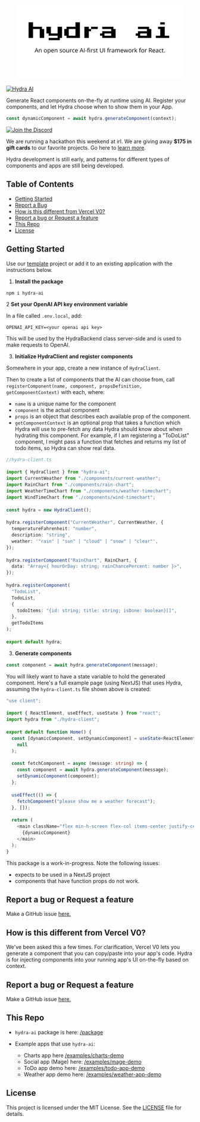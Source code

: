 <p align="center">
  <img src="github-hydra-ai.png" alt="Hydra AI Logo">
</p>

[![Hydra AI](https://img.youtube.com/vi/-OkR1ogD-k8/maxresdefault.jpg)](https://www.youtube.com/watch?v=-OkR1ogD-k8 "Hydra AI: Introduction")

Generate React components on-the-fly at runtime using AI. Register your components, and let Hydra choose when to show them in your App.

```typescript
const dynamicComponent = await hydra.generateComponent(context);
```

[![Join the Discord](https://discord.com/api/guilds/1251581895414911016/widget.png?style=shield)](https://discord.gg/TNgMMAUedB)

We are running a hackathon this weekend at irl. We are giving away **$175 in gift cards** to our favorite projects. Go here to [learn more](https://docs.google.com/document/d/1_SC-cWpMyltOZPKkymZPw5lr3WD3auRfjoMfaLW6A_c/edit).

Hydra development is still early, and patterns for different types of components and apps are still being developed.

## Table of Contents

- [Getting Started](#getting-started)
- [Report a Bug](#report-a-bug-or-request-a-feature)
- [How is this different from Vercel V0?](#how-is-this-different-from-vercel-v0)
- [Report a bug or Request a feature](#report-a-bug-or-request-a-feature)
- [This Repo](#this-repo)
- [License](#license)

## Getting Started
Use our [template](https://github.com/MichaelMilstead/hydra-template) project or add it to an existing application with the instructions below.

1. **Install the package**

```shell
npm i hydra-ai
```

2 **Set your OpenAI API key environment variable**

In a file called `.env.local`, add:

```
OPENAI_API_KEY=<your openai api key>
```

This will be used by the HydraBackend class server-side and is used to make requests to OpenAI.

3. **Initialize HydraClient and register components**

Somewhere in your app, create a new instance of `HydraClient`.

Then to create a list of components that the AI can choose from, call `registerComponent(name, component, propsDefinition, getComponentContext)` with each, where:

- `name` is a unique name for the component
- `component` is the actual component
- `props` is an object that describes each available prop of the component.
- `getComponentContext` is an optional prop that takes a function which Hydra will use to pre-fetch any data Hydra should know about when hydrating this component. For example, if I am registering a "ToDoList" component, I might pass a function that fetches and returns my list of todo items, so Hydra can show real data.

```typescript
//hydra-client.ts

import { HydraClient } from "hydra-ai";
import CurrentWeather from "./components/current-weather";
import RainChart from "./components/rain-chart";
import WeatherTimeChart from "./components/weather-timechart";
import WindTimeChart from "./components/wind-timechart";

const hydra = new HydraClient();

hydra.registerComponent("CurrentWeather", CurrentWeather, {
  temperatureFahrenheit: "number",
  description: "string",
  weather: '"rain" | "sun" | "cloud" | "snow" | "clear"',
});

hydra.registerComponent("RainChart", RainChart, {
  data: "Array<{ hourOrDay: string; rainChancePercent: number }>",
});

hydra.registerComponent(
  "TodoList",
  TodoList,
  {
    todoItems: "{id: string; title: string; isDone: boolean}[]",
  },
  getTodoItems
);

export default hydra;
```

3. **Generate components**

```typescript
const component = await hydra.generateComponent(message);
```

You will likely want to have a state variable to hold the generated component. Here's a full example page (using NextJS) that uses Hydra, assuming the `hydra-client.ts` file shown above is created:

```typescript
"use client";

import { ReactElement, useEffect, useState } from "react";
import hydra from "./hydra-client";

export default function Home() {
  const [dynamicComponent, setDynamicComponent] = useState<ReactElement | null>(
    null
  );

  const fetchComponent = async (message: string) => {
    const component = await hydra.generateComponent(message);
    setDynamicComponent(component);
  };

  useEffect(() => {
    fetchComponent("please show me a weather forecast");
  }, []);

  return (
    <main className="flex min-h-screen flex-col items-center justify-center">
      {dynamicComponent}
    </main>
  );
}
```

This package is a work-in-progress. Note the following issues:

- expects to be used in a NextJS project
- components that have function props do not work.


## Report a bug or Request a feature

Make a GitHub issue [here.](https://github.com/michaelmagan/hydraai/issues/new)


## How is this different from Vercel V0?

We've been asked this a few times. For clarification, Vercel V0 lets you generate a component that you can copy/paste into your app's code. Hydra is for injecting components into your running app's UI on-the-fly based on context.

## Report a bug or Request a feature

Make a GitHub issue [here.](https://github.com/michaelmagan/hydraai/issues/new)

## This Repo

- `hydra-ai` package is here: [/package](/package)

- Example apps that use `hydra-ai`:
  - Charts app here [/examples/charts-demo](/examples/charts-demo/)
  - Social app (Mage) here: [/examples/mage-demo](/examples/mage-demo)
  - ToDo app demo here: [/examples/todo-app-demo](/examples/todo-app-demo/)
  - Weather app demo here: [/examples/weather-app-demo](/examples/weather-app-demo/)

## License

This project is licensed under the MIT License. See the [LICENSE](LICENSE) file for details.